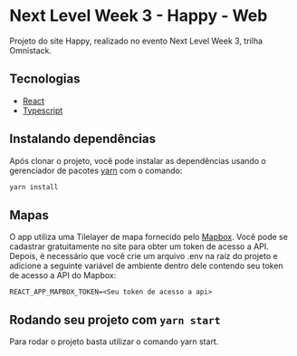 # Next Level Week 3 - Happy - Web

Projeto do site Happy, realizado no evento Next Level Week 3, trilha Omnistack.

## Tecnologias

* [React](https://pt-br.reactjs.org/)
* [Typescript](http://typescriptlang.org/)

## Instalando dependências

Após clonar o projeto, você pode instalar as dependências usando o gerenciador de pacotes [yarn](https://yarnpkg.com/) com o comando:

```bash
yarn install
```

## Mapas

O app utiliza uma Tilelayer de mapa fornecido pelo [Mapbox](https://www.mapbox.com/). Você pode se cadastrar gratuitamente no site para obter um token de acesso a API. Depois, é necessário que você crie um arquivo .env na raíz do projeto e adicione a seguinte variável de ambiente dentro dele contendo seu token de acesso a API do Mapbox:

```
REACT_APP_MAPBOX_TOKEN=<Seu token de acesso a api>
```

## Rodando seu projeto com `yarn start`

Para rodar o projeto basta utilizar o comando yarn start.